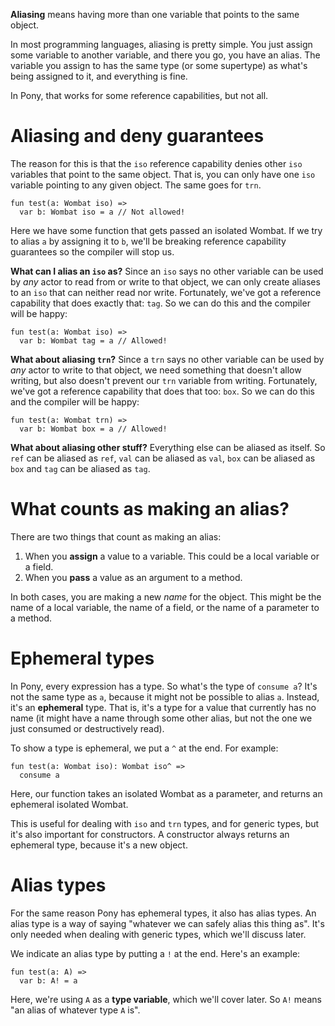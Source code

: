 __Aliasing__ means having more than one variable that points to the same object.

In most programming languages, aliasing is pretty simple. You just assign some 
variable to another variable, and there you go, you have an alias. The variable 
you assign to has the same type (or some supertype) as what's being assigned to 
it, and everything is fine.

In Pony, that works for some reference capabilities, but not all.

# Aliasing and deny guarantees

The reason for this is that the `iso` reference capability denies other `iso` 
variables that point to the same object. That is, you can only have one `iso` 
variable pointing to any given object. The same goes for `trn`.

```pony
fun test(a: Wombat iso) =>
  var b: Wombat iso = a // Not allowed!
```

Here we have some function that gets passed an isolated Wombat. If we try to 
alias `a` by assigning it to `b`, we'll be breaking reference capability 
guarantees so the compiler will stop us.

__What can I alias an `iso` as?__ Since an `iso` says no other variable can be 
used by _any_ actor to read from or write to that object, we can only create 
aliases to an `iso` that can neither read nor write. Fortunately, we've got a 
reference capability that does exactly that: `tag`. So we can do this and the 
compiler will be happy:

```pony
fun test(a: Wombat iso) =>
  var b: Wombat tag = a // Allowed!
```

__What about aliasing `trn`?__ Since a `trn` says no other variable can be used 
by _any_ actor to write to that object, we need something that doesn't allow 
writing, but also doesn't prevent our `trn` variable from writing. Fortunately, 
we've got a reference capability that does that too: `box`. So we can do this 
and the compiler will be happy:

```pony
fun test(a: Wombat trn) =>
  var b: Wombat box = a // Allowed!
```

__What about aliasing other stuff?__ Everything else can be aliased as itself. 
So `ref` can be aliased as `ref`, `val` can be aliased as `val`, `box` can be 
aliased as `box` and `tag` can be aliased as `tag`.

# What counts as making an alias?

There are two things that count as making an alias:

1. When you __assign__ a value to a variable. This could be a local variable or 
a field.
2. When you __pass__ a value as an argument to a method.

In both cases, you are making a new _name_ for the object. This might be the 
name of a local variable, the name of a field, or the name of a parameter to a 
method.

# Ephemeral types

In Pony, every expression has a type. So what's the type of `consume a`? It's 
not the same type as `a`, because it might not be possible to alias `a`. 
Instead, it's an __ephemeral__ type. That is, it's a type for a value that 
currently has no name (it might have a name through some other alias, but not 
the one we just consumed or destructively read).

To show a type is ephemeral, we put a `^` at the end. For example:

```pony
fun test(a: Wombat iso): Wombat iso^ =>
  consume a
```

Here, our function takes an isolated Wombat as a parameter, and returns an 
ephemeral isolated Wombat.

This is useful for dealing with `iso` and `trn` types, and for generic types, 
but it's also important for constructors. A constructor always returns an 
ephemeral type, because it's a new object.

# Alias types

For the same reason Pony has ephemeral types, it also has alias types. An alias 
type is a way of saying "whatever we can safely alias this thing as". It's only 
needed when dealing with generic types, which we'll discuss later.

We indicate an alias type by putting a `!` at the end. Here's an example:

```pony
fun test(a: A) =>
  var b: A! = a
```

Here, we're using `A` as a __type variable__, which we'll cover later. So `A!` 
means "an alias of whatever type `A` is".
